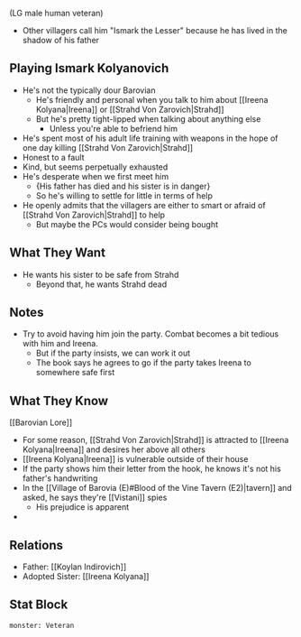 (LG male human veteran)
- Other villagers call him "Ismark the Lesser" because he has lived in the shadow of his father

## Playing Ismark Kolyanovich
- He's not the typically dour Barovian
	- He's friendly and personal when you talk to him about [[Ireena Kolyana|Ireena]] or [[Strahd Von Zarovich|Strahd]]
	- But he's pretty tight-lipped when talking about anything else
		- Unless you're able to befriend him
- He's spent most of his adult life training with weapons in the hope of one day killing [[Strahd Von Zarovich|Strahd]]
- Honest to a fault
- Kind, but seems perpetually exhausted
- He's desperate when we first meet him
	- {His father has died and his sister is in danger}
	- So he's willing to settle for little in terms of help
- He openly admits that the villagers are either to smart or afraid of [[Strahd Von Zarovich|Strahd]] to help
	- But maybe the PCs would consider being bought
 

## What They Want
- He wants his sister to be safe from Strahd
	- Beyond that, he wants Strahd dead

## Notes
- Try to avoid having him join the party. Combat becomes a bit tedious with him and Ireena.
	- But if the party insists, we can work it out
	- The book says he agrees to go if the party takes Ireena to somewhere safe first

## What They Know
[[Barovian Lore]]
- For some reason, [[Strahd Von Zarovich|Strahd]] is attracted to [[Ireena Kolyana|Ireena]] and desires her above all others
- [[Ireena Kolyana|Ireena]] is vulnerable outside of their house
- If the party shows him their letter from the hook, he knows it's not his father's handwriting
- In the [[Village of Barovia (E)#Blood of the Vine Tavern (E2)|tavern]] and asked, he says they're [[Vistani]] spies
	- His prejudice is apparent
-  

## Relations
- Father: [[Koylan Indirovich]]
- Adopted Sister: [[Ireena Kolyana]]

## Stat Block

```statblock
monster: Veteran
```
